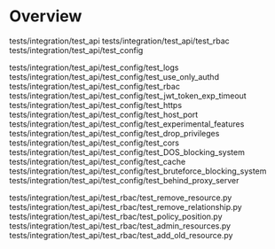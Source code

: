 # Overview

tests/integration/test_api
tests/integration/test_api/test_rbac
tests/integration/test_api/test_config


tests/integration/test_api/test_config/test_logs
tests/integration/test_api/test_config/test_use_only_authd
tests/integration/test_api/test_config/test_rbac
tests/integration/test_api/test_config/test_jwt_token_exp_timeout
tests/integration/test_api/test_config/test_https
tests/integration/test_api/test_config/test_host_port
tests/integration/test_api/test_config/test_experimental_features
tests/integration/test_api/test_config/test_drop_privileges
tests/integration/test_api/test_config/test_cors
tests/integration/test_api/test_config/test_DOS_blocking_system
tests/integration/test_api/test_config/test_cache
tests/integration/test_api/test_config/test_bruteforce_blocking_system
tests/integration/test_api/test_config/test_behind_proxy_server


tests/integration/test_api/test_rbac/test_remove_resource.py
tests/integration/test_api/test_rbac/test_remove_relationship.py
tests/integration/test_api/test_rbac/test_policy_position.py
tests/integration/test_api/test_rbac/test_admin_resources.py
tests/integration/test_api/test_rbac/test_add_old_resource.py